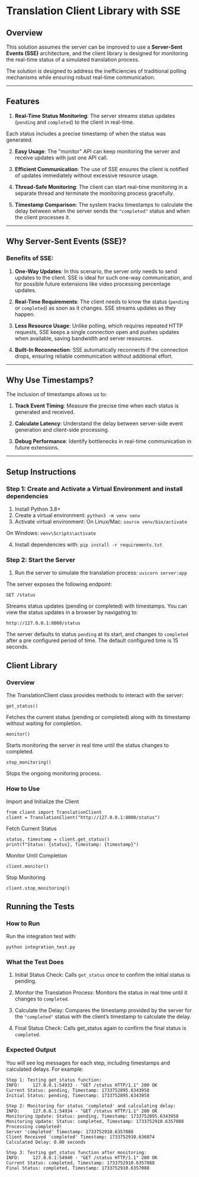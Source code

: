 # Translation Client Library with SSE

## Overview

This solution assumes the server can be improved to use a **Server-Sent Events (SSE)** architecture, and the client library is designed for monitoring the real-time status of a simulated translation process.

The solution is designed to address the inefficiencies of traditional polling mechanisms while ensuring robust real-time communication.

---

## Features

1. **Real-Time Status Monitoring**:
The server streams status updates (`pending` and `completed`) to the client in real-time.

Each status includes a precise timestamp of when the status was generated.

2. **Easy Usage**:
The "monitor" API can keep monitoring the server and receive updates
with just one API call.

3. **Efficient Communication**:
The use of SSE ensures the client is notified of updates immediately without excessive resource usage.

4. **Thread-Safe Monitoring**:
The client can start real-time monitoring in a separate thread and terminate the monitoring process gracefully.

5. **Timestamp Comparison**:
The system tracks timestamps to calculate the delay between when the server sends the `"completed"` status and when the client processes it.

---

## Why Server-Sent Events (SSE)?

### Benefits of SSE:

1. **One-Way Updates**:
In this scenario, the server only needs to send updates to the client. SSE is ideal for such one-way communication, and for possible future extensions like video processing percentage updates.

2. **Real-Time Requirements**:
The client needs to know the status (`pending` or `completed`) as soon as it changes. SSE streams updates as they happen.

3. **Less Resource Usage**:
Unlike polling, which requires repeated HTTP requests, SSE keeps a single connection open and pushes updates when available, saving bandwidth and server resources.

4. **Built-In Reconnection**:
SSE automatically reconnects if the connection drops, ensuring reliable communication without additional effort.

---

## Why Use Timestamps?

The inclusion of timestamps allows us to:

1. **Track Event Timing**:
Measure the precise time when each status is generated and received.

2. **Calculate Latency**:
Understand the delay between server-side event generation and client-side processing.

3. **Debug Performance**:
Identify bottlenecks in real-time communication in future extensions.
---

## Setup Instructions

### Step 1: Create and Activate a Virtual Environment and install dependencies
1. Install Python 3.8+
2. Create a virtual environment: `python3 -m venv venv`
3. Activate virtual environment:
On Linux/Mac: `source venv/bin/activate`

On Windows: `venv\Scripts\activate`

4. Install dependencies with:
`pip install -r requirements.txt`

### Step 2: Start the Server
1. Run the server to simulate the translation process:
`uvicorn server:app`
    
The server exposes the following endpoint:
    
    GET /status
Streams status updates (pending or completed) with timestamps.
You can view the status updates in a browser by navigating to:
    
    http://127.0.0.1:8000/status

The server defaults to status `pending` at its start, and changes to `completed` after a pre configured period of time. The default configured time is 15 seconds.

## Client Library

### Overview

The TranslationClient class provides methods to interact with the server:

    get_status()

Fetches the current status (pending or completed) along with its timestamp without waiting for completion.

    monitor()
    
Starts monitoring the server in real time until the status changes to completed.

    stop_monitoring()
Stops the ongoing monitoring process.

### How to Use
Import and Initialize the Client

    from client import TranslationClient
    client = TranslationClient("http://127.0.0.1:8000/status")

Fetch Current Status

    status, timestamp = client.get_status()
    print(f"Status: {status}, Timestamp: {timestamp}")

Monitor Until Completion

    client.monitor()

Stop Monitoring

    client.stop_monitoring()


## Running the Tests

### How to Run

Run the integration test with:

    python integration_test.py

### What the Test Does

1. Initial Status Check:
Calls `get_status` once to confirm the initial status is pending.

2. Monitor the Translation Process:
Monitors the status in real time until it changes to `completed`.

3. Calculate the Delay:
Compares the timestamp provided by the server for the `"completed"` status with the client’s timestamp to calculate the delay.

4. Final Status Check:
Calls get_status again to confirm the final status is `completed`.

### Expected Output
You will see log messages for each step, including timestamps and calculated delays. For example:

    Step 1: Testing get_status function:
    INFO:     127.0.0.1:54933 - "GET /status HTTP/1.1" 200 OK
    Current Status: pending, Timestamp: 1733752895.6343958
    Initial Status: pending, Timestamp: 1733752895.6343958

    Step 2: Monitoring for status 'completed' and calculating delay:
    INFO:     127.0.0.1:54934 - "GET /status HTTP/1.1" 200 OK
    Monitoring Update: Status: pending, Timestamp: 1733752895.6343958
    Monitoring Update: Status: completed, Timestamp: 1733752910.6357088
    Processing completed!
    Server 'completed' Timestamp: 1733752910.6357088
    Client Received 'completed' Timestamp: 1733752910.636874
    Calculated Delay: 0.00 seconds

    Step 3: Testing get_status function after monitoring:
    INFO:     127.0.0.1:54940 - "GET /status HTTP/1.1" 200 OK
    Current Status: completed, Timestamp: 1733752910.6357088
    Final Status: completed, Timestamp: 1733752910.6357088
